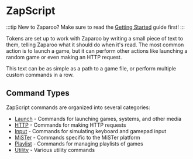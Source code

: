 # ZapScript

:::tip
New to Zaparoo? Make sure to read the [Getting Started](/docs/getting-started/) guide first!
:::

Tokens are set up to work with Zaparoo by writing a small piece of text to them, telling Zaparoo what it should do when it's read. The most common action is to launch a game, but it can perform other actions like launching a random game or even making an HTTP request.

This text can be as simple as a path to a game file, or perform multiple custom commands in a row.

## Command Types

ZapScript commands are organized into several categories:

- [Launch](/docs/zapscript/launch) - Commands for launching games, systems, and other media
- [HTTP](/docs/zapscript/http) - Commands for making HTTP requests
- [Input](/docs/zapscript/input) - Commands for simulating keyboard and gamepad input
- [MiSTer](/docs/zapscript/mister) - Commands specific to the MiSTer platform
- [Playlist](/docs/zapscript/playlist) - Commands for managing playlists of games
- [Utility](/docs/zapscript/utility) - Various utility commands
